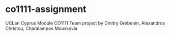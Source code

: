 # co1111-assignment

UCLan Cyprus Module CO1111 Team project by Dmitry Grebenin, Alexandros Christou, Charalampos Mouskovia
